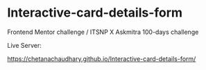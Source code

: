 # Interactive-card-details-form
Frontend Mentor challenge / 
ITSNP X Askmitra 100-days challenge

Live Server:

https://chetanachaudhary.github.io/Interactive-card-details-form/
